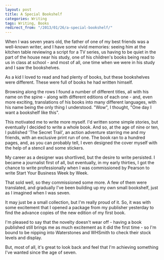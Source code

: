 ```yaml
---
layout: post
title: A Special Bookshelf
categories: Writing
tags: Writing, Books
redirect_from: "/2013/01/26/a-special-bookshelf/"
---
```



When I was seven years old, the father of one of my best friends was a well-known writer, and I have some vivid memories: seeing him at the kitchen table reviewing a script for a TV series, us having to be quiet in the part of the house near his study, one of his children's  books being read to us in class at school - and most of all, one time when we were in his study and I saw the bookshelves.

As a kid I loved to read and had plenty of books, but these bookshelves were different. These were full of books he had written himself.

Browsing along the rows I found a number of different titles, all with his name on the spine - along with different editions of each one - and, even more exciting, translations of his books into many different languages, with his name being the only thing I understood. "Wow", I thought, "One day I want a bookshelf like this".

This motivated me to write more myself. I'd written some simple stories, but eventually I decided to write a whole book. And so, at the age of nine or ten, I published 'The Secret Trail', an action adventure starring me and my friends, with an exclusive print run of one. The book ran to a hundred pages, and, as you can probably tell, I even designed the cover myself with the help of a stencil and some stickers.



My career as a designer was shortlived, but the desire to write persisted. I became a journalist first of all, but eventually, in my early thirties, I got the chance to write professionally when I was commissioned by Pearson to write Start Your Business Week by Week.

That sold well, so they commissioned some more. A few of them were translated, and gradually I've been building up my own small bookshelf, just as I imagined when I was seven.



It may just be a small collection, but I'm really proud of it. So, it was with some excitement that I opened a package from my publisher yesterday to find the advance copies of the new edition of my first book.



I'm pleased to say that the novelty doesn't wear off - having a book published still brings me as much excitement as it did the first time - so I'm bound to be nipping into Waterstones and WHSmith to check their stock levels and display.

But, most of all, it's great to look back and feel that I'm achieving something I've wanted since the age of seven.